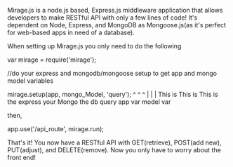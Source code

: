 Mirage.js is a node.js based, Express.js middleware application that allows developers to make RESTful API with only a few lines of code! It's dependent on Node, Express, and MongoDB as Mongoose.js(as it's perfect for web-based apps in need of a database).

When setting up Mirage.js you only need to do the following

var mirage = require('mirage');

//do your express and mongodb/mongoose setup to get app and mongo model variables

mirage.setup(app, mongo_Model, 'query');
              ^        ^          ^
              |        |          |
          This is    This is      This is
        the express  your Mongo    the db query
          app var     model var


then,

app.use('/api_route', mirage.run);

That's it! You now have a RESTful API with GET(retrieve), POST(add new), PUT(adjust), and DELETE(remove). Now you only have to worry about the front end!